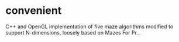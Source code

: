 # convenient
C++ and OpenGL implementation of five maze algorithms modified to support N-dimensions, loosely based on Mazes For Pr…
